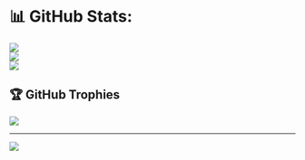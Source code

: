 # 📊 GitHub Stats:
![](https://github-readme-stats.vercel.app/api?username=RanaRana10&theme=city_light&hide_border=false&include_all_commits=true&count_private=false)<br/>
![](https://github-readme-streak-stats.herokuapp.com/?user=RanaRana10&theme=city_light&hide_border=false)<br/>
![](https://github-readme-stats.vercel.app/api/top-langs/?username=RanaRana10&theme=city_light&hide_border=false&include_all_commits=true&count_private=false&layout=compact)

## 🏆 GitHub Trophies
![](https://github-profile-trophy.vercel.app/?username=RanaRana10&theme=radical&no-frame=false&no-bg=true&margin-w=4)

---
[![](https://visitcount.itsvg.in/api?id=RanaRana10&icon=0&color=0)](https://visitcount.itsvg.in)

<!-- Proudly created with GPRM ( https://gprm.itsvg.in ) -->
